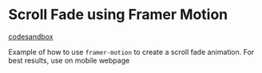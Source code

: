 # Scroll Fade using Framer Motion

[codesandbox](https://codesandbox.io/s/scroll-fade-framer-motion-j7oxv)

Example of how to use `framer-motion` to create a scroll fade animation. For best results, use on mobile webpage
